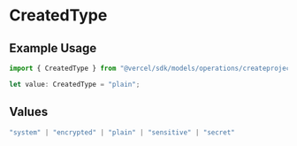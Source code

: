 # CreatedType

## Example Usage

```typescript
import { CreatedType } from "@vercel/sdk/models/operations/createprojectenv.js";

let value: CreatedType = "plain";
```

## Values

```typescript
"system" | "encrypted" | "plain" | "sensitive" | "secret"
```